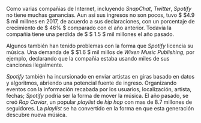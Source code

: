 Como varias compañias de Internet, incluyendo _SnapChat_, _Twitter_, _Spotify_ no tiene muchas ganancias. Aun asi sus ingresos no son pocos, tuvo $ \$4.9 $ mil millnes en 2017, de acuerdo a sus declaraciones, con un porcentaje de crecimiento de $ 46\% $ comparado con el año anterior. Todavía la compañia tiene una perdida de $ \$ 1.5 $ mil millones el año pasado.

Algunos también han tenido problemas con la forma que _Spotify_ licencia su música. Una demanda de $ \$1.6 $ mil millos de _Wixen Music Publishing_, por ejemplo, declarando que la compañia estaba usando miles de sus canciones ilegalmente.

_Spotify_ también ha incursionado en enviar artistas en giras basado en datos y algoritmos, abriendo una potencial fuente de ingreso. Organizando eventos con la información recabada por los usuarios, localización, artista, fechas; _Spotify_ podría ser la forma de mover la música. El año pasado, se creó _Rap Caviar_, un popular _playlist_ de _hip hop_ con mas de $8.7$ millones de seguidores. La _playlist_ se ha convertido en la forma en que esta generación descubre nueva música.

